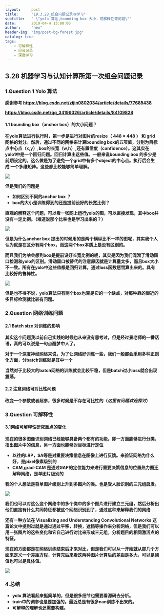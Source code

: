 ```yaml
---
layout:     post
title:      "19.3.28_组会问题记录与学习"
subtitle:   " \"yolo 算法,bounding box 大小，可解释性等问题\""
date:       2019-04-4 13:00:00
author:     "neo"
header-img: "img/post-bg-forest.jpg"
catalog: true
tags:
    - 可解释性
    - 组会记录
    - 深度学习
---
```


## **3.28 机器学习与认知计算所第一次组会问题记录**

### **1.Question 1  Yolo 算法**

**感谢参考 <https://blog.csdn.net/zijin0802034/article/details/77685438>**

**<https://blog.csdn.net/qq_34199326/article/details/84109828>**

####  **1.1 bounding box（anchor box）的大小问题？**

   **在yolo算法进行执行时，第一步是进行对图片的resize（ 448 × 448  ） 和 grid 网格的划分。然后，通过不同的网格来计算bounding box的五项值，分别为目标点中心点（x,y）,box的长宽（w,h）,还有置信度（confidence）。这其实在yolo1中是一个回归问题。回归计算出这些值。一般来说bounding box 的多少是前期设定的。这么做是为了避免一个grid中有多个object的中心点。执行后会生成 一个多维矩阵。这些都比较能够简单理解。**

**![](http://neoyanghc-picture.oss-cn-beijing.aliyuncs.com/007bgNxTly1g1omxvmpgdj313z0h047w.jpg%29)**

  **但是我们的问题是** 

+ **如何区别不同的anchor box ？**
+ **box的大小是训练得到的还是提前设好的长宽比例？**

**直观的解释这个问题，可以看一张网上运行yolo的图，可以直接发现，其中box并没有一定比例。（难道说那个比率也是学习出来的？）**

**![](http://neoyanghc-picture.oss-cn-beijing.aliyuncs.com/007bgNxTly1g1on52jvwkj31bf0fenmj.jpg%29)**

**但是为什么anchor box 提出的时候用的是两个横纵比不一样的图呢，其实我个人认为就是在区分有两个box，而这两个box本质上是没有区别的。**

**而且我们为啥会想到box是提前设好长宽比例的呢，其实是因为我们混淆了滑动窗口检测和yolo的区别。滑动窗口被替代的注意原因就是计算量太多，而且box大小不一致。所有在yolo中这些值都是回归计算，通过loss函数惩罚算出来的。具有比较好的鲁棒性。**

**![](http://neoyanghc-picture.oss-cn-beijing.aliyuncs.com/007bgNxTly1g1oners0xlj31720r17mi.jpg%29)**

**但是也不得不说，yolo算法只有两个box也算是它的一个缺点，对那种靠的很近的多目标检测就比较有问题。**

### **2.Question 网络训练问题**

#### **2.1 Batch size 对训练的影响**

**其实这个问题我以前自己实践的时候也从来没有思考过，但是经过景老师的一番话语，真的可以说是一句点醒梦中人了。**

**对于一个深度神经网络来说，为了让网络好训练一些，我们一般都会采用多种正则化方面，分batch训练就是其中一个**

**当然对于比较大的batch网络的训练就会比较平稳，但是batch过小loss就会出现震荡。**

#### **2.2 注意网络可对比性问题**

**改变一个参数或者超参，很多时候是不存在可比性的（*这里有问题欢迎探讨*）**

### **3.Question 可解释性**

#### **3.1网络可解释性研究重点的变化**

**现在的很多图像识别网络已经能够具备两个都有的功能，即一方面能够进行分类，指出图片中的信息，另一方面也能够对目标进行定位**

+ **以往的LRP，SA等是对重要决策信息在图像上进行反馈。来验证网络为什么好，是pixel像素级别的**
+ **CAM,grad-CAM 是通过GAP的定位能力来进行重要决策信息的位置热力图还解释网络，是单图片级别的**

**我的个人想法是将单图片级别上升到多图片的类。也是受人脸识别的三元组启发。**

**![](http://neoyanghc-picture.oss-cn-beijing.aliyuncs.com/007bgNxTly1g1onvyxxnkj31b60j44bi.jpg%29)**

**我们也可以对这么这个网络中的多个类中的多个图片进行建立三元组，然后分析出他们直接有什么共同特征都被这个网络识别到了，通过这种来解释我们的网络**

**还有一种方法在 Visualizing and Understanding Convolutional Networks 这篇论文中提到过就是通过通过平移，转换，遮挡等操作来分析网络，但是我们可以用一张图片的这些变化和它自己进行对比来形成三元组。分析题目的相同激活点的特征。**

**现在的方面都是在网络训练结束后才来对比，但是我们可以从一开始就从那几个方面来定义一个差距方程，计算完后来看这两种图片计算后的差距是多大，可以是阈值也可以是具体值。**

**![](http://neoyanghc-picture.oss-cn-beijing.aliyuncs.com/007bgNxTly1g1oo27ethvj31py0zcnpd.jpg%29)**

### **4.总结**

+ **yolo 算法看起来挺简单的，但是很多细节也需要看源码去分析。**
+ **train中的调参也是要加强的，最近总是有很多nan训练不出来的。**
+ **可解释的理解也还需要构建。**